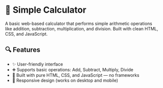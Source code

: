 
# 🧮 Simple Calculator

A basic web-based calculator that performs simple arithmetic operations like addition, subtraction, multiplication, and division. Built with clean HTML, CSS, and JavaScript.
## 🔍 Features

- ✨ User-friendly interface
- ➕ Supports basic operations: Add, Subtract, Multiply, Divide
- 🧠 Built with pure HTML, CSS, and JavaScript — no frameworks
- 📱 Responsive design (works on desktop and mobile)
